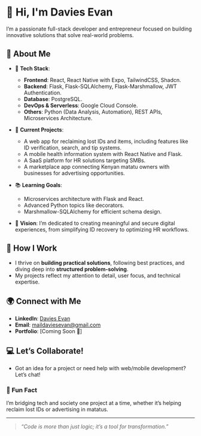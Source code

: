 # 👋 Hi, I'm Davies Evan  

I’m a passionate full-stack developer and entrepreneur focused on building innovative solutions that solve real-world problems.  

## 🚀 About Me  
- 🔧 **Tech Stack**:  
  - **Frontend**: React, React Native with Expo, TailwindCSS, Shadcn.  
  - **Backend**: Flask, Flask-SQLAlchemy, Flask-Marshmallow, JWT Authentication.  
  - **Database**: PostgreSQL.  
  - **DevOps & Serverless**: Google Cloud Console.  
  - **Others**: Python (Data Analysis, Automation), REST APIs, Microservices Architecture.  

- 💼 **Current Projects**:  
  - A web app for reclaiming lost IDs and items, including features like ID verification, search, and tip systems.  
  - A mobile health information system with React Native and Flask.  
  - A SaaS platform for HR solutions targeting SMBs.  
  - A marketplace app connecting Kenyan matatu owners with businesses for advertising opportunities.  

- 📚 **Learning Goals**:  
  - Microservices architecture with Flask and React.  
  - Advanced Python topics like decorators.  
  - Marshmallow-SQLAlchemy for efficient schema design.  

- 🎯 **Vision**: I’m dedicated to creating meaningful and secure digital experiences, from simplifying ID recovery to optimizing HR workflows.  

## 🌟 How I Work  
- I thrive on **building practical solutions**, following best practices, and diving deep into **structured problem-solving**.  
- My projects reflect my attention to detail, user focus, and technical expertise.  

## 🌍 Connect with Me  
- **LinkedIn**: [Davies Evan](https://linkedin.com/in/daviesevan)  
- **Email**: [maildaviesevan@gmail.com](mailto:maildaviesevan@gmail.com)  
- **Portfolio**: [Coming Soon 🚧]  

## 💻 Let’s Collaborate!  
- Got an idea for a project or need help with web/mobile development? Let’s chat!  

### 📌 Fun Fact  
I’m bridging tech and society one project at a time, whether it’s helping reclaim lost IDs or advertising in matatus.  

---

> *“Code is more than just logic; it’s a tool for transformation.”*  

